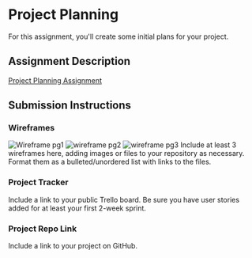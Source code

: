 # Project Planning
For this assignment, you'll create some initial plans for your project.

## Assignment Description
[Project Planning Assignment](https://education.launchcode.org/liftoff/modules/assignments/project-planning)

## Submission Instructions

### Wireframes
![Wireframe pg1](https://user-images.githubusercontent.com/72173248/110730136-8b548c80-81e5-11eb-8329-5483fd45bc23.jpg)
![wireframe pg2](https://user-images.githubusercontent.com/72173248/110730146-8f80aa00-81e5-11eb-8ff0-0de61c7ca5ca.jpg)
![wireframe pg3](https://user-images.githubusercontent.com/72173248/110730159-93acc780-81e5-11eb-946f-9e41dde29495.jpg)
Include at least 3 wireframes here, adding images or files to your repository as necessary. Format them as a bulleted/unordered list with links to the files.

### Project Tracker

Include a link to your public Trello board. Be sure you have user stories added for at least your first 2-week sprint.

### Project Repo Link

Include a link to your project on GitHub.
